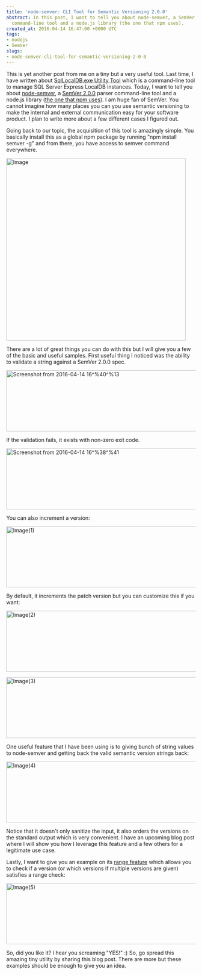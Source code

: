 ```yaml
---
title: 'node-semver: CLI Tool for Semantic Versioning 2.0.0'
abstract: In this post, I want to tell you about node-semver, a SemVer 2.0.0 parser
  command-line tool and a node.js library (the one that npm uses).
created_at: 2016-04-14 16:47:00 +0000 UTC
tags:
- nodejs
- SemVer
slugs:
- node-semver-cli-tool-for-semantic-versioning-2-0-0
---
```


<p>This is yet another post from me on a tiny but a very useful tool. Last time, I have written about <a href="http://www.tugberkugurlu.com/archive/managing-sql-server-express-localdb-instances-through-sqllocaldb-exe-utility-tool">SqlLocalDB.exe Utility Tool</a> which is a command-line tool to manage SQL Server Express LocalDB instances. Today, I want to tell you about <a href="https://github.com/npm/node-semver">node-semver</a>, a <a href="http://semver.org/spec/v2.0.0.html">SemVer 2.0.0</a> parser command-line tool and a node.js library (<a href="https://github.com/npm/npm/blob/cc985cc06885b151a00cce563681c73c33a6839a/package.json#L90">the one that npm uses</a>). I am huge fan of SemVer. You cannot imagine how many places you can you use semantic versioning to make the internal and external communication easy for your software product. I plan to write more about a few different cases I figured out. <p>Going back to our topic, the acquisition of this tool is amazingly simple. You basically install this as a global npm package by running "npm install semver -g" and from there, you have access to semver command everywhere. <p><a href="https://tugberkugurlu.blob.core.windows.net/bloggyimages/e698921e-3445-4120-9bd9-c73ffbcf77c9.png"><img title="Image" style="border-top: 0px; border-right: 0px; background-image: none; border-bottom: 0px; padding-top: 0px; padding-left: 0px; border-left: 0px; display: inline; padding-right: 0px" border="0" alt="Image" src="https://tugberkugurlu.blob.core.windows.net/bloggyimages/1aef0bb0-7e94-4099-8a69-bf33d83a9957.png" width="477" height="484"></a> <p>There are a lot of great things you can do with this but I will give you a few of the basic and useful samples. First useful thing I noticed was the ability to validate a string against a SemVer 2.0.0 spec. <p><a href="https://tugberkugurlu.blob.core.windows.net/bloggyimages/3bb589da-5ef6-487f-8f67-2a15cc756eb0.png"><img title="Screenshot from 2016-04-14 16^%40^%13" style="border-top: 0px; border-right: 0px; background-image: none; border-bottom: 0px; padding-top: 0px; padding-left: 0px; border-left: 0px; display: inline; padding-right: 0px" border="0" alt="Screenshot from 2016-04-14 16^%40^%13" src="https://tugberkugurlu.blob.core.windows.net/bloggyimages/33ccbcb6-26d2-4a15-bd63-57fe07c8e5f8.png" width="644" height="162"></a> <p>If the validation fails, it exists with non-zero exit code. <p><a href="https://tugberkugurlu.blob.core.windows.net/bloggyimages/8b7734a5-21c2-41b0-8e1e-0dd86ba1bdf3.png"><img title="Screenshot from 2016-04-14 16^%38^%41" style="border-top: 0px; border-right: 0px; background-image: none; border-bottom: 0px; padding-top: 0px; padding-left: 0px; border-left: 0px; display: inline; padding-right: 0px" border="0" alt="Screenshot from 2016-04-14 16^%38^%41" src="https://tugberkugurlu.blob.core.windows.net/bloggyimages/48b718ac-05a4-4563-8bd1-933c283578bd.png" width="644" height="162"></a> <p>You can also increment a version: <p><a href="https://tugberkugurlu.blob.core.windows.net/bloggyimages/c5ee2ef4-c0ee-444e-8466-73d7fd862fc6.png"><img title="Image(1)" style="border-top: 0px; border-right: 0px; background-image: none; border-bottom: 0px; padding-top: 0px; padding-left: 0px; border-left: 0px; display: inline; padding-right: 0px" border="0" alt="Image(1)" src="https://tugberkugurlu.blob.core.windows.net/bloggyimages/3faa4690-6a11-4656-9b8a-9d3febae4a42.png" width="644" height="162"></a> <p>By default, it increments the patch version but you can customize this if you want: <p><a href="https://tugberkugurlu.blob.core.windows.net/bloggyimages/0236dad6-3532-4018-9c7f-d655ce06df0d.png"><img title="Image(2)" style="border-top: 0px; border-right: 0px; background-image: none; border-bottom: 0px; padding-top: 0px; padding-left: 0px; border-left: 0px; display: inline; padding-right: 0px" border="0" alt="Image(2)" src="https://tugberkugurlu.blob.core.windows.net/bloggyimages/31efaa9b-4c72-45d1-b0b0-797d0cfcfdba.png" width="644" height="162"></a> <p><a href="https://tugberkugurlu.blob.core.windows.net/bloggyimages/7be2a5aa-57e5-478e-aeb0-0e379ccadcf6.png"><img title="Image(3)" style="border-top: 0px; border-right: 0px; background-image: none; border-bottom: 0px; padding-top: 0px; padding-left: 0px; border-left: 0px; display: inline; padding-right: 0px" border="0" alt="Image(3)" src="https://tugberkugurlu.blob.core.windows.net/bloggyimages/13744cea-affb-432a-9b89-b69d4f78f726.png" width="644" height="162"></a> <p>One useful feature that I have been using is to giving bunch of string values to node-semver and getting back the valid semantic version strings back: <p><a href="https://tugberkugurlu.blob.core.windows.net/bloggyimages/00200e04-11d9-4d57-9eae-ef05d463c45c.png"><img title="Image(4)" style="border-top: 0px; border-right: 0px; background-image: none; border-bottom: 0px; padding-top: 0px; padding-left: 0px; border-left: 0px; display: inline; padding-right: 0px" border="0" alt="Image(4)" src="https://tugberkugurlu.blob.core.windows.net/bloggyimages/e71b4cb3-bb71-4802-aecc-e6ed0aaf3d84.png" width="644" height="162"></a> <p>Notice that it doesn't only sanitize the input, it also orders the versions on the standard output which is very convenient. I have an upcoming blog post where I will show you how I leverage this feature and a few others for a legitimate use case. <p>Lastly, I want to give you an example on its <a href="https://github.com/npm/node-semver#ranges">range feature</a> which allows you to check if a version (or which versions if multiple versions are given) satisfies a range check: <p><a href="https://tugberkugurlu.blob.core.windows.net/bloggyimages/b06a38d5-fc17-42f8-ac2d-bd94e5919063.png"><img title="Image(5)" style="border-top: 0px; border-right: 0px; background-image: none; border-bottom: 0px; padding-top: 0px; padding-left: 0px; border-left: 0px; display: inline; padding-right: 0px" border="0" alt="Image(5)" src="https://tugberkugurlu.blob.core.windows.net/bloggyimages/54e5c742-81b7-4b24-9a29-3cb877c8ce9d.png" width="644" height="162"></a> <p>So, did you like it? I hear you screaming "YES!" :) So, go spread this amazing tiny utility by sharing this blog post. There are more but these examples should be enough to give you an idea.</p>  